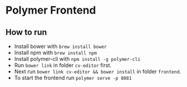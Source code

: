 # Polymer Frontend

## How to run
* Install bower with `brew install bower`
* Install npm with `brew install npm`
* Install polymer-cli with `npm install -g polymer-cli`
* Run `bower link` in folder `cv-editor` first. 
* Next run `bower link cv-editor && bower install` in folder `frontend`.
* To start the frontend run `polymer serve -p 8081`